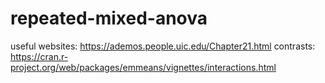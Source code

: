 # repeated-mixed-anova
useful websites: https://ademos.people.uic.edu/Chapter21.html
contrasts: https://cran.r-project.org/web/packages/emmeans/vignettes/interactions.html
